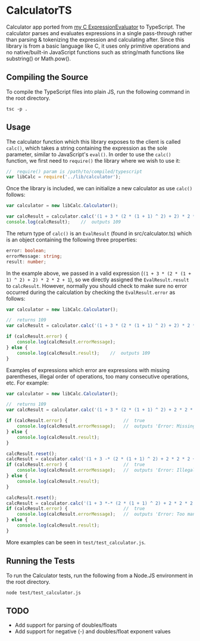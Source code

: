 #   CalculatorTS
Calculator app ported from [my C ExpressionEvaluator](https://github.com/tom-foley/ExpressionEvaluator "ExpressionEvaluator") to TypeScript. The calculator parses and evaluates expressions in a single pass-through rather than parsing & tokenizing the expression and calculating after. Since this library is from a basic language like C, it uses only primitive operations and no native/built-in JavaScript functions such as string/math functions like substring() or Math.pow().

##  Compiling the Source
To compile the TypeScript files into plain JS, run the following command in the root directory.
```
tsc -p .
```

## Usage
The calculator function which this library exposes to the client is called `calc()`, which takes a string containing the expression as the sole parameter, similar to JavaScript's `eval()`.
In order to use the `calc()` function, we first need to `require()` the library where we wish to use it:

```javascript
//  require() param is /path/to/compiled/typescript
var libCalc = require('../lib/calculator');
```

Once the library is included, we can initialize a new calculator as use `calc()` follows:

```javascript
var calculator = new libCalc.Calculator();

var calcResult = calculator.calc('(1 + 3 * (2 * (1 + 1) ^ 2) + 2) * 2 * 2 + 1').result;
console.log(calcResult);    //  outputs 109
```

The return type of `calc()` is an `EvalResult` (found in src/calculator.ts) which is an object containing the following three properties:

```typescript
error: boolean;
errorMessage: string;
result: number;
```

In the example above, we passed in a valid expression (`(1 + 3 * (2 * (1 + 1) ^ 2) + 2) * 2 * 2 + 1`), so we directly assigned the `EvalResult.result` to `calcResult`. However, normally you should check to make sure no error occurred during the calculation by checking the `EvalResult.error` as follows:

```javascript
var calculator = new libCalc.Calculator();

//  returns 109
var calcResult = calculator.calc('(1 + 3 * (2 * (1 + 1) ^ 2) + 2) * 2 * 2 + 1');

if (calcResult.error) {
    console.log(calcResult.errorMessage);
} else {
    console.log(calcResult.result);    //  outputs 109
}
```

Examples of expressions which error are expressions with missing parentheses, illegal order of operations, too many consecutive operations, etc. For example:

```javascript
var calculator = new libCalc.Calculator();

//  returns 109
var calcResult = calculator.calc('(1 + 3 * (2 * (1 + 1) ^ 2) + 2 * 2 * 2 + 1');

if (calcResult.error) {                     //  true
    console.log(calcResult.errorMessage);   //  outputs 'Error: Missing closing parentheses'
} else {
    console.log(calcResult.result);
}

calcResult.reset();
calcResult = calculator.calc('(1 + 3 -* (2 * (1 + 1) ^ 2) + 2 * 2 * 2 + 1');
if (calcResult.error) {                     //  true
    console.log(calcResult.errorMessage);   //  outputs 'Error: Illegal order of operations' (-*)
} else {
    console.log(calcResult.result);
}

calcResult.reset();
calcResult = calculator.calc('(1 + 3 *-* (2 * (1 + 1) ^ 2) + 2 * 2 * 2 + 1');
if (calcResult.error) {                     //  true
    console.log(calcResult.errorMessage);   //  outputs 'Error: Too many consecutive operations' (*-*)
} else {
    console.log(calcResult.result);
}
```

More examples can be seen in `test/test_calculator.js`.

##  Running the Tests
To run the Calculator tests, run the following from a Node.JS environment in the root directory.
```
node test/test_calculator.js
```

##  TODO
*   Add support for parsing of doubles/floats
*   Add support for negative (-) and doubles/float exponent values
